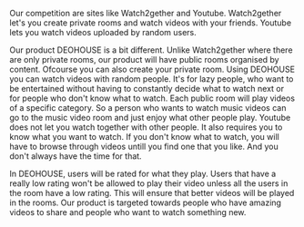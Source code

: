 Our competition are sites like Watch2gether and Youtube. Watch2gether let's you create private rooms and watch videos with your friends. Youtube lets you watch videos uploaded by random users. 

Our product DEOHOUSE is a bit different. Unlike Watch2gether where there are only private rooms, our product will have public rooms organised by content. Ofcourse you can also create your private room. Using DEOHOUSE you can watch videos with random people. It's for lazy people, who want to be entertained without having to constantly decide what to watch next or for people who don't know what to watch. Each public room will play videos of a specific category. So a person who wants to watch music videos can go to the music video room and just enjoy what other people play. Youtube does not let you watch together with other people. It also requires you to know what you want to watch. If you don't know what to watch, you will have to browse through videos untill you find one that you like. And you don't always have the time for that.

In DEOHOUSE, users will be rated for what they play. Users that have a really low rating won't be allowed to play their video unless all the users in the room have a low rating. This will ensure that better videos will be played in the rooms. Our product is targeted towards people who have amazing videos to share and people who want to watch something new.










